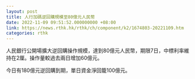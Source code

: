 ```yaml
---
layout: post
title: 人行加碼逆回購規模至80億元人民幣
date: 2022-11-09 09:51:52.000000000 +08:00
link: https://news.rthk.hk/rthk/ch/component/k2/1674803-20221109.htm
categories: rthk
---
```


人民銀行公開場擴大逆回購操作規模，達到80億元人民幣，期限7日，中標利率維持在2厘。操作量較過去兩日增加60億元。

今日有180億元逆回購到期，單日資金淨回籠100億元。
